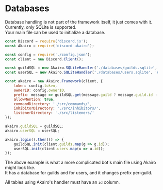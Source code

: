 # Databases

Database handling is not part of the framework itself, it just comes with it.  
Currently, only SQLite is supported.  
Your main file can be used to initialize a database.  

```js
const Discord = require('discord.js');
const Akairo = require('discord-akairo');

const config = require('./config.json');
const client = new Discord.Client();

const guildSQL = new Akairo.SQLiteHandler('./databases/guilds.sqlite', 'guildConfigs', require('./databases/guildDefault.json'));
const userSQL = new Akairo.SQLiteHandler('./databases/users.sqlite', 'userConfigs', require('./databases/userDefault.json'));

const akairo = new Akairo.Framework(client, {
    token: config.token,
    ownerID: config.ownerID,
    prefix: message => guildSQL.get(message.guild ? message.guild.id : 'default').prefix,
    allowMention: true,
    commandDirectory: './src/commands/',
    inhibitorDirectory: './src/inhibitors/',
    listenerDirectory: './src/listeners/'
});

akairo.guildSQL = guildSQL;
akairo.userSQL = userSQL;

akairo.login().then(() => {
    guildSQL.init(client.guilds.map(g => g.id));
    userSQL.init(client.users.map(u => u.id));
});
```

The above example is what a more complicated bot's main file using Akairo might look like.    
It has a database for guilds and for users, and it changes prefix per-guild.  

All tables using Akairo's handler must have an `id` column.  